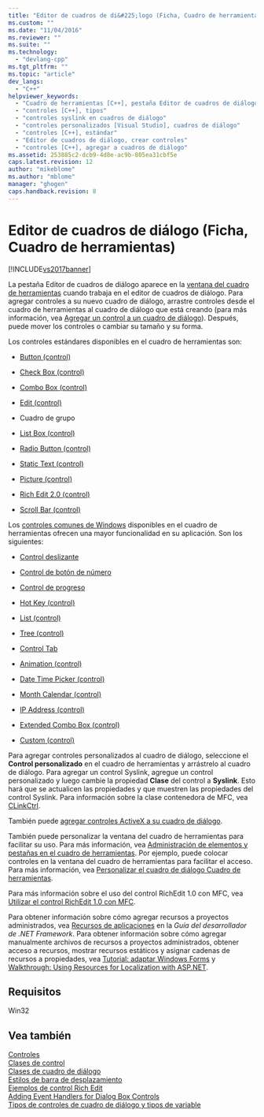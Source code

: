 ```yaml
---
title: "Editor de cuadros de di&#225;logo (Ficha, Cuadro de herramientas) | Microsoft Docs"
ms.custom: ""
ms.date: "11/04/2016"
ms.reviewer: ""
ms.suite: ""
ms.technology: 
  - "devlang-cpp"
ms.tgt_pltfrm: ""
ms.topic: "article"
dev_langs: 
  - "C++"
helpviewer_keywords: 
  - "Cuadro de herramientas [C++], pestaña Editor de cuadros de diálogo"
  - "controles [C++], tipos"
  - "controles syslink en cuadros de diálogo"
  - "controles personalizados [Visual Studio], cuadros de diálogo"
  - "controles [C++], estándar"
  - "Editor de cuadros de diálogo, crear controles"
  - "controles [C++], agregar a cuadros de diálogo"
ms.assetid: 253885c2-dcb9-4d8e-ac9b-805ea31cbf5e
caps.latest.revision: 12
author: "mikeblome"
ms.author: "mblome"
manager: "ghogen"
caps.handback.revision: 8
---
```

# Editor de cuadros de di&#225;logo (Ficha, Cuadro de herramientas)
[!INCLUDE[vs2017banner](../assembler/inline/includes/vs2017banner.md)]

La pestaña Editor de cuadros de diálogo aparece en la [ventana del cuadro de herramientas](../Topic/Toolbox.md) cuando trabaja en el editor de cuadros de diálogo. Para agregar controles a su nuevo cuadro de diálogo, arrastre controles desde el cuadro de herramientas al cuadro de diálogo que está creando \(para más información, vea [Agregar un control a un cuadro de diálogo](../mfc/adding-a-control-to-a-dialog-box.md)\). Después, puede mover los controles o cambiar su tamaño y su forma.  
  
 Los controles estándares disponibles en el cuadro de herramientas son:  
  
-   [Button \(control\)](../mfc/reference/cbutton-class.md)  
  
-   [Check Box \(control\)](../mfc/reference/button-styles.md)  
  
-   [Combo Box \(control\)](../mfc/reference/ccombobox-class.md)  
  
-   [Edit \(control\)](../mfc/reference/cedit-class.md)  
  
-   Cuadro de grupo  
  
-   [List Box \(control\)](../mfc/reference/clistbox-class.md)  
  
-   [Radio Button \(control\)](../mfc/reference/button-styles.md)  
  
-   [Static Text \(control\)](../mfc/reference/cstatic-class.md)  
  
-   [Picture \(control\)](../mfc/reference/cpictureholder-class.md)  
  
-   [Rich Edit 2.0 \(control\)](../mfc/using-cricheditctrl.md)  
  
-   [Scroll Bar \(control\)](../mfc/reference/cscrollbar-class.md)  
  
 Los [controles comunes de Windows](../mfc/controls-mfc.md) disponibles en el cuadro de herramientas ofrecen una mayor funcionalidad en su aplicación. Son los siguientes:  
  
-   [Control deslizante](../mfc/slider-control-styles.md)  
  
-   [Control de botón de número](../mfc/using-cspinbuttonctrl.md)  
  
-   [Control de progreso](../mfc/styles-for-the-progress-control.md)  
  
-   [Hot Key \(control\)](../mfc/using-a-hot-key-control.md)  
  
-   [List \(control\)](../mfc/list-control-and-list-view.md)  
  
-   [Tree \(control\)](../mfc/tree-control-styles.md)  
  
-   [Control Tab](../mfc/tab-controls-and-property-sheets.md)  
  
-   [Animation \(control\)](../mfc/using-an-animation-control.md)  
  
-   [Date Time Picker \(control\)](../mfc/creating-the-date-and-time-picker-control.md)  
  
-   [Month Calendar \(control\)](../mfc/month-calendar-control-examples.md)  
  
-   [IP Address \(control\)](../mfc/reference/cipaddressctrl-class.md)  
  
-   [Extended Combo Box \(control\)](../mfc/creating-an-extended-combo-box-control.md)  
  
-   [Custom \(control\)](../mfc/custom-controls-in-the-dialog-editor.md)  
  
 Para agregar controles personalizados al cuadro de diálogo, seleccione el **Control personalizado** en el cuadro de herramientas y arrástrelo al cuadro de diálogo. Para agregar un control Syslink, agregue un control personalizado y luego cambie la propiedad **Clase** del control a **Syslink**. Esto hará que se actualicen las propiedades y que muestren las propiedades del control Syslink. Para información sobre la clase contenedora de MFC, vea [CLinkCtrl](../mfc/reference/clinkctrl-class.md).  
  
 También puede [agregar controles ActiveX a su cuadro de diálogo](../mfc/viewing-and-adding-activex-controls-to-a-dialog-box.md).  
  
 También puede personalizar la ventana del cuadro de herramientas para facilitar su uso. Para más información, vea [Administración de elementos y pestañas en el cuadro de herramientas](http://msdn.microsoft.com/es-es/21285050-cadd-455a-b1f5-a2289a89c4db). Por ejemplo, puede colocar controles en la ventana del cuadro de herramientas para facilitar el acceso. Para más información, vea [Personalizar el cuadro de diálogo Cuadro de herramientas](http://msdn.microsoft.com/es-es/bd07835f-18a8-433e-bccc-7141f65263bb).  
  
 Para más información sobre el uso del control RichEdit 1.0 con MFC, vea [Utilizar el control RichEdit 1.0 con MFC](../mfc/using-the-richedit-1-0-control-with-mfc.md).  
  
 Para obtener información sobre cómo agregar recursos a proyectos administrados, vea [Recursos de aplicaciones](../Topic/Resources%20in%20Desktop%20Apps.md) en la *Guía del desarrollador de .NET Framework*. Para obtener información sobre cómo agregar manualmente archivos de recursos a proyectos administrados, obtener acceso a recursos, mostrar recursos estáticos y asignar cadenas de recursos a propiedades, vea [Tutorial: adaptar Windows Forms](http://msdn.microsoft.com/es-es/9a96220d-a19b-4de0-9f48-01e5d82679e5) y [Walkthrough: Using Resources for Localization with ASP.NET](../Topic/Walkthrough:%20Using%20Resources%20for%20Localization%20with%20ASP.NET.md).  
  
## Requisitos  
 Win32  
  
## Vea también  
 [Controles](../mfc/controls-mfc.md)   
 [Clases de control](../mfc/control-classes.md)   
 [Clases de cuadro de diálogo](../mfc/dialog-box-classes.md)   
 [Estilos de barra de desplazamiento](../mfc/reference/scroll-bar-styles.md)   
 [Ejemplos de control Rich Edit](../mfc/rich-edit-control-examples.md)   
 [Adding Event Handlers for Dialog Box Controls](../mfc/adding-event-handlers-for-dialog-box-controls.md)   
 [Tipos de controles de cuadro de diálogo y tipos de variable](../ide/dialog-box-controls-and-variable-types.md)